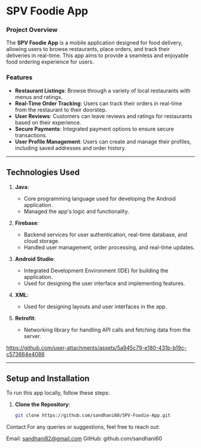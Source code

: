 # SPV Foodie App

### Project Overview

The **SPV Foodie App** is a mobile application designed for food delivery, allowing users to browse restaurants, place orders, and track their deliveries in real-time. This app aims to provide a seamless and enjoyable food ordering experience for users.

### Features

- **Restaurant Listings**: Browse through a variety of local restaurants with menus and ratings.
- **Real-Time Order Tracking**: Users can track their orders in real-time from the restaurant to their doorstep.
- **User Reviews**: Customers can leave reviews and ratings for restaurants based on their experience.
- **Secure Payments**: Integrated payment options to ensure secure transactions.
- **User Profile Management**: Users can create and manage their profiles, including saved addresses and order history.

---

## Technologies Used

1. **Java**:
   - Core programming language used for developing the Android application.
   - Managed the app's logic and functionality.

2. **Firebase**:
   - Backend services for user authentication, real-time database, and cloud storage.
   - Handled user management, order processing, and real-time updates.

3. **Android Studio**:
   - Integrated Development Environment (IDE) for building the application.
   - Used for designing the user interface and implementing features.

4. **XML**:
   - Used for designing layouts and user interfaces in the app.

5. **Retrofit**:
   - Networking library for handling API calls and fetching data from the server.


https://github.com/user-attachments/assets/5a945c79-e180-431b-b19c-c573664e4086


---

## Setup and Installation

To run this app locally, follow these steps:

1. **Clone the Repository**:
   ```bash
   git clone https://github.com/sandhani60/SPV-Foodie-App.git

Contact
For any queries or suggestions, feel free to reach out:

Email: sandhani82@gmail.com
GitHub: github.com/sandhani60
